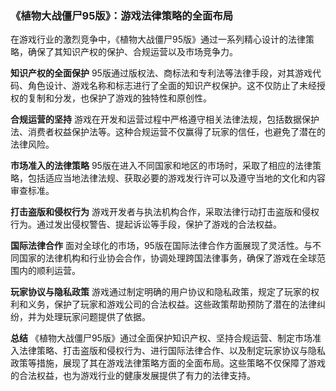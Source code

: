 ### 《植物大战僵尸95版》：游戏法律策略的全面布局

在游戏行业的激烈竞争中，《植物大战僵尸95版》通过一系列精心设计的法律策略，确保了其知识产权的保护、合规运营以及市场竞争力。

**知识产权的全面保护**
95版通过版权法、商标法和专利法等法律手段，对其游戏代码、角色设计、游戏名称和标志进行了全面的知识产权保护。这不仅防止了未经授权的复制和分发，也保护了游戏的独特性和原创性。

**合规运营的坚持**
游戏在开发和运营过程中严格遵守相关法律法规，包括数据保护法、消费者权益保护法等。这种合规运营不仅赢得了玩家的信任，也避免了潜在的法律风险。

**市场准入的法律策略**
95版在进入不同国家和地区的市场时，采取了相应的法律策略，包括适应当地法律法规、获取必要的游戏发行许可以及遵守当地的文化和内容审查标准。

**打击盗版和侵权行为**
游戏开发者与执法机构合作，采取法律行动打击盗版和侵权行为。通过发出侵权警告、提起诉讼等手段，保护了游戏的合法权益。

**国际法律合作**
面对全球化的市场，95版在国际法律合作方面展现了灵活性。与不同国家的法律机构和行业协会合作，协调处理跨国法律事务，确保了游戏在全球范围内的顺利运营。

**玩家协议与隐私政策**
游戏通过制定明确的用户协议和隐私政策，规定了玩家的权利和义务，保护了玩家和游戏公司的合法权益。这些政策帮助预防了潜在的法律纠纷，并为处理玩家问题提供了依据。

**总结**
《植物大战僵尸95版》通过全面保护知识产权、坚持合规运营、制定市场准入法律策略、打击盗版和侵权行为、进行国际法律合作、以及制定玩家协议与隐私政策等措施，展现了其在游戏法律策略方面的全面布局。这些策略不仅保障了游戏的合法权益，也为游戏行业的健康发展提供了有力的法律支持。